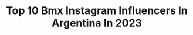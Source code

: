 ---
title: Top 10 Bmx Instagram Influencers In Argentina In 2023
description: >-
  Find top bmx Instagram influencers in Argentina in 2023. Most popular hashtags: #bmx #lifestyle #street.
platform: Instagram
hits: 15
text_top: See the top-rated Instagram influencers on inBeat.
text_bottom: Our search engine holds 15 Instagram influencers like this in Argentina for you to contact.
profiles:
  - username: "pitu_presser931"
    fullname: >-
      Esteban Presser
    bio: >-
      Esperanza, Santa Fe Leve a life you will remember 🙌🏽🙌🏽🙌🏽 Bmx, Motocross, Skater 19 años NO SOY LOCO, SOY DIFERENTE A LOS DEMÁS😄😄😄
    location: "Argentina"
    followers: 10627
    engagement: 721
    commentsToLikes: 0.009948
    id: ck15rrtcc9dkk0i19ctfvwm9p
    verified: false
    hashtags: ""
  - username: "torres_143"
    fullname: >-
      EXEQUIEL TORRRES
    bio: >-
      📌CORREDOR PROFESIONAL DE BMX 🇦🇷🚲 🥇NACIONAL x7 🥇RIOJANO x5 🥈 J.J.O.O 🇨🇳 🥇🌍 world champion 🇧🇪 🥇🌍 world cup🇦🇷 🥇PANAMERICANO x3 🥇latinoamericano x7
    location: "Argentina"
    followers: 13838
    engagement: 315
    commentsToLikes: 0.010842
    id: ck0u8le487n3a0i19nsjyro8l
    verified: false
    hashtags: "#jamarterindas, #positivosiempre, #et143, #trabajaduro"
  - username: "malignobmx"
    fullname: >-
      JOSE  M A L I G N O  TORRES
    bio: >-
      ✞Dios♻️Familia✞ 🇦🇷 •Professional BMX ▪️COMPANY▪️ @monsterenergy @kenchbmx.latam @vansargentina @vansbmx66 @oakleyarg @cbaxinfo @enardinfo
    location: "Argentina"
    followers: 60496
    engagement: 630
    commentsToLikes: 0.010548
    id: ck15qikzr30r60i19v1kn6gz2
    verified: true
    hashtags: ""
  - username: "molina595"
    fullname: >-
      Chalo Molina 🇦🇷
    bio: >-
      ▪ 25 > Atleta profesional de BMX ▪ Olimpico/Olympian - JJOO Río 2016 ▪🥇 World Cup 🇦🇷2k19 ▪ Conociendo el 🌍✈️ con mi 🚲 ▪ Amante de los 🚘&🏍
    location: "Argentina"
    followers: 10780
    engagement: 619
    commentsToLikes: 0.056508
    id: ck6ufnjyey2ik0j71jf84hslh
    verified: false
    hashtags: "#bmxrace, #tld, #staystrongrider, #grands"
  - username: "mundobikeargentina"
    fullname: >-
      Mundo Bike Argentina
    bio: >-
      Información, noticias, fotos y videos. Hecho por ciclistas para ciclistas.!! #bmx #mtb #ruta #ciclismo #mundobikeargentina
    location: "Argentina"
    followers: 27484
    engagement: 95
    commentsToLikes: 0.030120
    id: ck0vw9x97srbi0i19couflj4v
    verified: false
    hashtags: "#ideasmba, #mundial, #remeras, #rallyserie"
  - username: "serlua"
    fullname: >-
      Sergio Lucea
    bio: >-
      Sergio lucea en YouTube.💥 TODOS LOS MIERCOLES VÍDEO EN YOUTUBE SIN FALTA !!💥sponsors: @luceras_wax @303andgo @serluaskateboarding
    location: "Argentina"
    followers: 149967
    engagement: 796
    commentsToLikes: 0.212997
    id: ck55l9k1z12gk0i11fwnsfqst
    verified: true
    hashtags: "#love, #photooftheday, #skate, #sk8"
  - username: "benfrola"
    fullname: >-
      Benjamin Frola
    bio: >-
      🇦🇷 @fiendbmx | @jammindistro
    location: "Argentina"
    followers: 8260
    engagement: 2970
    commentsToLikes: 0.029964
    id: ck8t40c7b54ah0j78ckvy4lfc
    verified: false
    hashtags: "#jammindistro, #vcp, #fiendbmx, #argentina"
  - username: "gguendulain"
    fullname: >-
      Gaspar Guendulain
    bio: >-
      🇦🇷 🌎 @eightiesbikeco @vansbmx66 @vansargentina @oneplaceworld Vans Argentina Video 🏁
    location: "Argentina"
    followers: 39288
    engagement: 1061
    commentsToLikes: 0.012535
    id: ck13cz8cz2vbd0i199jp8vyb5
    verified: false
    hashtags: "#bmx, #slipon, #bikes, #lifestyle"
  - username: "manu_turone"
    fullname: >-
      ✨MANU✨
    bio: >-
      🇦🇷 13 ✨BMX✨ ✨SCOOTER✨ TikTok:manuturone @rpmcross
    location: "Argentina"
    followers: 4457
    engagement: 1532
    commentsToLikes: 0.022182
    id: ckaor6cbtlwrd0i78xwo444xm
    verified: false
    hashtags: "#bmxfreestyle, #bmxstreet66, #bmxpark, #bmx4life"
  - username: "diegogaldames"
    fullname: >-
      ＤｉｅｇｏＧａｌｄａｍｅｓ
    bio: >-
      🇨🇱HUMILDAD VIDA SOBRE RUEDAS @skilldashbmx 👟 @latinprotec @extremezonebmx 🚲 Sesion MTB👇
    location: "Argentina"
    followers: 8964
    engagement: 593
    commentsToLikes: 0.041968
    id: ck15s6tmebih20i19zxejd1jf
    verified: false
    hashtags: "#mtb, #bmxbuin, #livingthedream, #elmomentoesahora"
---